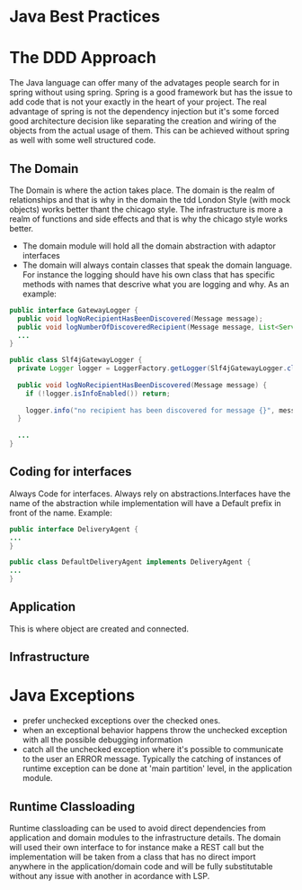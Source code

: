 # Java Best Practices 

# The DDD Approach

The Java language can offer many of the advatages people search for in spring without using spring. Spring is a good framework but has the issue to add code that is not your exactly in the heart of your project. The real advantage of spring is not the dependency injection but it's some forced good architecture decision like separating the creation and wiring of the objects from the actual usage of them. This can be achieved without spring as well with some well structured code.

## The Domain
The Domain is where the action takes place. The domain is the realm of relationships and that is why in the domain the tdd London Style (with mock objects) works better thant the chicago style. The infrastructure is more a realm of functions and side effects and that is why the chicago style works better. 

* The domain module will hold all the domain abstraction with adaptor interfaces
* The domain will always contain classes that speak the domain language. For instance the logging should have his own class that has specific methods with names that descrive what you are logging and why. As an example: 
```java
public interface GatewayLogger {
  public void logNoRecipientHasBeenDiscovered(Message message);
  public void logNumberOfDiscoveredRecipient(Message message, List<Service> recipient);
  ...
}

public class Slf4jGatewayLogger {
  private Logger logger = LoggerFactory.getLogger(Slf4jGatewayLogger.class);
  
  public void logNoRecipientHasBeenDiscovered(Message message) {
    if (!logger.isInfoEnabled()) return;
    
    logger.info("no recipient has been discovered for message {}", message); 
  }
  
  ...
}
```

## Coding for interfaces

Always Code for interfaces. Always rely on abstractions.Interfaces have the name of the abstraction while implementation will have a Default prefix in front of the name. Example:
```java
public interface DeliveryAgent {
...
}
```

```java
public class DefaultDeliveryAgent implements DeliveryAgent {
...
}
```


## Application

This is where object are created and connected. 

## Infrastructure

# Java Exceptions
- prefer unchecked exceptions over the checked ones. 
- when an exceptional behavior happens throw the unchecked exception with all the possible debugging information
- catch all the unchecked exception where it's possible to communicate to the user an ERROR message. Typically the catching of instances of runtime exception can be done at 'main partition' level, in the application module.

## Runtime Classloading

Runtime classloading can be used to avoid direct dependencies from application and domain modules to the infrastructure details. The domain will used their own interface to for instance make a REST call but the implementation will be taken from a class that has no direct import anywhere in the application/domain code and will be fully substitutable without any issue with another in acordance with LSP. 
